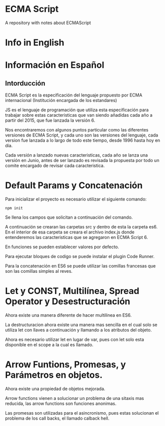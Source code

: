# ECMA Script
A repository with notes about ECMAScript
# Info in English

# Información en Español
## Intorducción
ECMA Script es la especificación del lenguaje propuesto por ECMA internacional (Institución encargada de los estandares)

JS es el lenguaje de programación que utiliza esta especificación para trabajar sobre estas caracteristicas que van siendo añadidas cada año a partir del 2015, que fue lanzada la versión 6.

Nos encontraremos con algunos puntos particular como las diferentes versiones de ECMA Script, y cada uno son las versiones del lenguaje, cada version fue lanzada a lo largo de todo este tiempo, desde 1996 hasta hoy en día.

Cada versión a lanzado nuevas caracteristicas, cada año se lanza una versión en Junio, antes de ser lanzado es revisada la propuesta por todo un comite encargado de revisar cada caracteristica.

# Default Params y Concatenación
Para inicializar el proyecto es necesario utilizar el siguiente comando:
```
npm init
```
Se llena los campos que solicitan a continuación del comando.

A continuación se crearan las carpetas src y dentro de esta la carpeta es6. En el interior de esa carpeta se creara el archivo index.js donde entenderemos las caracteristicas que se agregaron en ECMA Script 6.

En funciones se pueden establecer valores por defecto.

Para ejecutar bloques de codigo se puede instalar el plugin Code Runner.

Para la concatenación en ES6 se puede utilizar las comillas francesas que son las comillas simples al reves.

# Let y CONST, Multilínea, Spread Operator y Desestructuración
Ahora existe una manera diferente de hacer multilinea en ES6.

La destructuracion ahora existe una manera mas sencilla en el cual solo se utiliza let con llaves a continuación y llamando a los atributos del objeto.

Ahora es necesario utilizar let en lugar de var, pues con let solo esta disponible en el scope a la cual es llamado.

# Arrow Funtions, Promesas, y Parámetros en objetos.
Ahora existe una propiedad de objetos mejorada.

Arrow functions vienen a solucionar un problema de una sitaxis mas reducida, las arrow functions son funciones anonimas.

Las promesas son utilizadas para el asincronismo, pues estas solucionan el problema de los call backs, el llamado calback hell.